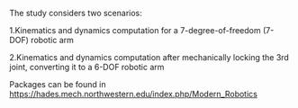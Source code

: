 The study considers two scenarios:

1.Kinematics and dynamics computation for a ​7-degree-of-freedom (7-DOF) robotic arm​

2.Kinematics and dynamics computation after ​mechanically locking the 3rd joint, converting it to a ​6-DOF robotic arm

Packages can be found in https://hades.mech.northwestern.edu/index.php/Modern_Robotics
